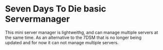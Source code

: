 # Seven Days To Die basic Servermanager

This mini server manager is lightweithg, and can manage multiple servers at the same time. As an alternative to the 7DSM that is no longer being updated and for now it can not manage multiple servers.


